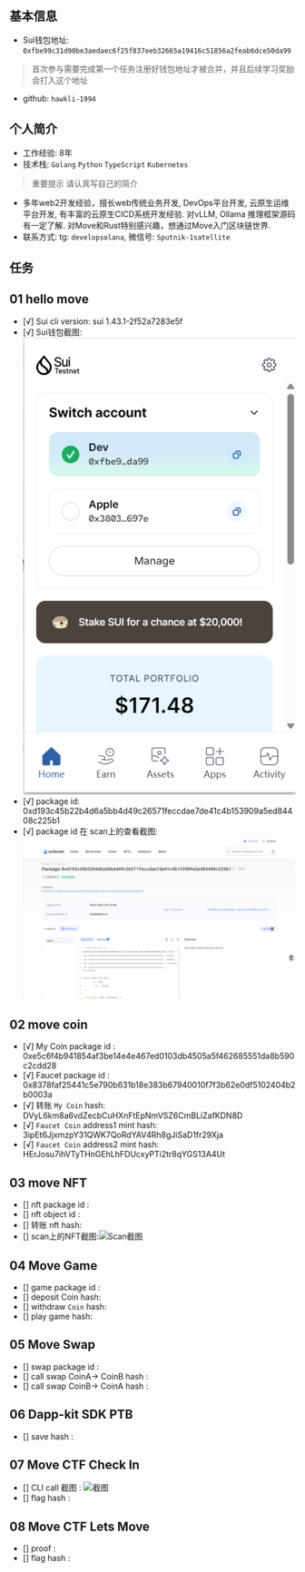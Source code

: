 ## 基本信息
- Sui钱包地址: `0xfbe99c31d90be3aedaec6f25f837eeb32665a19416c51856a2feab6dce50da99`
> 首次参与需要完成第一个任务注册好钱包地址才被合并，并且后续学习奖励会打入这个地址
- github: `hawkli-1994`

## 个人简介
- 工作经验: 8年
- 技术栈: `Golang` `Python` `TypeScript` `Kubernetes`
> 重要提示 请认真写自己的简介
- 多年web2开发经验，擅长web传统业务开发, DevOps平台开发, 云原生运维平台开发, 有丰富的云原生CICD系统开发经验. 对vLLM, Ollama 推理框架源码有一定了解. 
  对Move和Rust特别感兴趣，想通过Move入门区块链世界.
- 联系方式: tg: `developsolana`, 微信号: `Sputnik-1satellite`

## 任务

##   01 hello move  
- [√] Sui cli version: sui 1.43.1-2f52a7283e5f
- [√] Sui钱包截图: ![Sui钱包截图](./images/wallet.png)
- [√] package id: 0xd193c45b22b4d6a5bb4d49c26571feccdae7de41c4b153909a5ed84408c225b1
- [√] package id 在 scan上的查看截图:![Scan截图](./images/packageid.png)

##   02 move coin
- [√] My Coin package id : 0xe5c6f4b941854af3be14e4e467ed0103db4505a5f462685551da8b590c2cdd28
- [√] Faucet package id : 0x8378faf25441c5e790b631b18e383b67940010f7f3b62e0df5102404b2b0003a
- [√] 转账 `My Coin` hash: DVyL6km8a6vdZecbCuHXnFtEpNmVSZ6CmBLiZafKDN8D
- [√] `Faucet Coin` address1 mint hash: 3ipEt6JjxmzpY31QWK7QoRdYAV4Rh8gJiSaD1fr29Xja
- [√] `Faucet Coin` address2 mint hash: HErJosu7ihVTyTHnGEhLhFDUcxyPTi2tr8qYGS13A4Ut

##   03 move NFT
- [] nft package id :
- [] nft object id : 
- [] 转账 nft  hash:
- [] scan上的NFT截图:![Scan截图](./images/你的图片地址)

##   04 Move Game
- [] game package id :
- [] deposit Coin hash:
- [] withdraw `Coin` hash:
- [] play game hash:

##   05 Move Swap
- [] swap package id :
- [] call swap CoinA-> CoinB  hash :
- [] call swap CoinB-> CoinA  hash :

##   06 Dapp-kit SDK PTB
- [] save hash :

##   07 Move CTF Check In
- [] CLI call 截图 : ![截图](./images/你的图片地址)
- [] flag hash :

##   08 Move CTF Lets Move
- [] proof : 
- [] flag hash :

